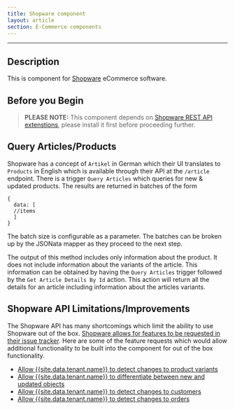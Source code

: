```yaml
---
title: Shopware component
layout: article
section: E-Commerce components
---
```

---
## Description

This is component for [Shopware](https://shopware.com/) eCommerce software.
## Before you Begin

> **PLEASE NOTE:** This component depends on [Shopware REST API
extenstions](https://github.com/elasticio/elasticio-shopware-api-extension),
please install it first before proceeding further.

## Query Articles/Products

Shopware has a concept of ``Artikel`` in German which their UI translates to
``Products`` in English which is available through their API at the ``/article``
endpoint. There is a trigger ``Query Articles`` which queries for new & updated
products. The results are returned in batches of the form
```
{
  data: [
  //items
  ]
}
```

The batch size is configurable as a parameter. The batches can be broken up by
the JSONata mapper as they proceed to the next step.

The output of this method includes only information about the product.  It does
not include information about the variants of the article.  This information can
be obtained by having the ``Query Articles`` trigger followed by the ``Get
Article Details By Id`` action.  This action will return all the details for an
article including information about the articles variants.


## Shopware API Limitations/Improvements

The Shopware API has many shortcomings which limit the ability to use Shopware
out of the box.  [Shopware allows for features to be requested in their issue
tracker](http://en.community.shopware.com/_detail_1282.html#Ticket_overview).
Here are some of the feature requests which would allow additional functionality
to be built into the component for out of the box functionality.

* [Allow {{site.data.tenant.name}} to detect changes to product
 variants](https://issues.shopware.com/issues/SW-19617)
* [Allow {{site.data.tenant.name}} to differentiate between new and updated
 objects](https://issues.shopware.com/issues/SW-19619)
* [Allow {{site.data.tenant.name}} to detect changes to
 customers](https://issues.shopware.com/issues/SW-19618)
* [Allow {{site.data.tenant.name}} to detect changes to
 orders](https://issues.shopware.com/issues/SW-17467)
